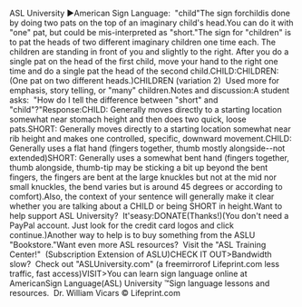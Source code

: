 ASL University ►American Sign Language:  "child"The sign forchildis done by doing two pats on the top of an 
imaginary child's head.You can do it with "one" pat, but could be mis-interpreted as "short."The sign for "children" is to pat the heads of two different imaginary 
children one time each. The children are standing in front of you and slightly 
to the right. After you do a single pat on the head of the first child, move 
your hand to the right one time and do a single pat the head of the second 
child.CHILD:CHILDREN:  (One pat on two different heads.)CHILDREN (variation 2)  Used more for emphasis, story telling, or "many" 
children.Notes and discussion:A student asks:  "How do I tell the difference between "short" and 
"child"?"Response:CHILD: Generally moves directly to a starting location somewhat near stomach 
height and then does two quick, loose pats.SHORT: Generally moves directly to a 
starting location somewhat near rib height and makes one controlled, specific, 
downward movement.CHILD: Generally uses a flat hand (fingers together, thumb mostly alongside--not 
extended)SHORT: Generally uses a somewhat bent hand (fingers together, thumb alongside, 
thumb-tip may be sticking a bit up beyond the bent fingers, the fingers are bent 
at the large knuckles but not at the mid nor small knuckles, the bend varies but 
is around 45 degrees or according to comfort).Also, the context of your sentence will generally make it clear whether you are 
talking about a CHILD or being SHORT in height.Want to help support 
ASL University?  It'seasy:DONATE(Thanks!)(You don't need a PayPal account. Just look for the credit card 
logos and click continue.)Another way to help is to buy something from the ASLU "Bookstore."Want even more ASL resources?  Visit the "ASL Training Center!"  (Subscription 
Extension of ASLU)CHECK IT OUT>Bandwidth slow?  Check out "ASLUniversity.com" (a 
freemirrorof 
Lifeprint.com less traffic, fast access)VISIT>You can learn sign language online at AmericanSign Language(ASL) University ™Sign language lessons and resources.  Dr. William Vicars © Lifeprint.com